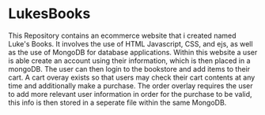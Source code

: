 # LukesBooks
This Repository contains an ecommerce website that i created named Luke's Books. It involves the use of HTML Javascript, CSS, and ejs, as well as the use of MongoDB for database applications.
Within this website a user is able create an account using their information, which is then placed in a mongoDB. The user can then login to the bookstore and add items to their cart. A cart overay exists so that users may check their cart contents at any time and additionally make a purchase. The order overlay requires the user to add more relevant user information in order for the purchase to be valid, this info is then stored in a seperate file within the same MongoDB.
